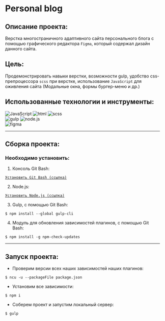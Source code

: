 # Personal blog

## Описание проекта:

Верстка многостраничного адаптивного сайта персонального блога с помощью графического редактора `Figma`, который содержал дизайн данного сайта.

## Цель:

Продемонстрировать навыки верстки, возможности gulp, удобство css-препроцессора `scss` при верстке, использование `JavaScript` для оживления сайта (Модальные окна, формы бургер-меню и др.)

<!-- Сайт предназначен для личного блога пользователя, возможно использование в качестве демонстрации личных н -->

## Использованные технологии и инструменты:

![JavaScript](https://img.shields.io/badge/-JavaScript-282727?style=for-the-badge&logo=JavaScript)
![html](https://img.shields.io/badge/-html-282727?style=for-the-badge&logo=html)
![scss](https://img.shields.io/badge/-scss-282727?style=for-the-badge&logo=scss)
<br> ![gulp](https://img.shields.io/badge/-gulp-282727?style=for-the-badge&logo=gulp)
![node.js](https://img.shields.io/badge/-node.js-282727?style=for-the-badge&logo=node.js)
<br> ![figma](https://img.shields.io/badge/-figma-282727?style=for-the-badge&logo=figma)

---

## Сборка проекта:

### Необходимо установить:

1. Консоль Git Bash:

[`Установить Git Bash (ссылка)`](https://git-scm.com/downloads)

2. Node.js:

[`Установить Node.js (ссылка)`](https://nodejs.org/en/)

3. Gulp, с помощью Git Bash:

```
$ npm install --global gulp-cli
```

4. Модуль для обновления зависимостей плагинов, с помощью Git Bash:

```
$ npm install -g npm-check-updates
```

---

## Запуск проекта:

- Проверим версии всех наших зависимостей наших плагинов:

```
$ ncu -u --packageFile package.json
```

- Установим все зависимости:

```
$ npm i
```

- Соберем проект и запустим локальный сервер:

```
$ gulp
```
